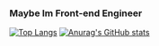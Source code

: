 ### Maybe Im Front-end Engineer


[![Top Langs](https://github-readme-stats.vercel.app/api/top-langs/?username=Manato-K)](https://github.com/anuraghazra/github-readme-stats)  [![Anurag's GitHub stats](https://github-readme-stats.vercel.app/api?username=Manato-K)](https://github.com/anuraghazra/github-readme-stats)
